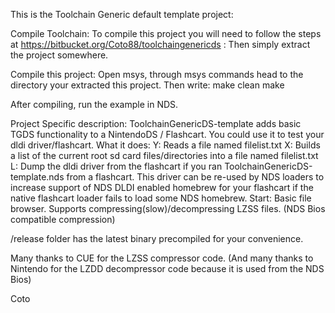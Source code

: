 This is the Toolchain Generic default template project:

Compile Toolchain: To compile this project you will need to follow the steps at https://bitbucket.org/Coto88/toolchaingenericds : Then simply extract the project somewhere.

Compile this project: Open msys, through msys commands head to the directory your extracted this project. Then write: make clean make

After compiling, run the example in NDS.

Project Specific description: 
ToolchainGenericDS-template adds basic TGDS functionality to a NintendoDS / Flashcart. You could use it to test your dldi driver/flashcart.
What it does: 
Y: Reads a file named filelist.txt
X: Builds a list of the current root sd card files/directories into a file named filelist.txt
L: Dump the dldi driver from the flashcart if you ran ToolchainGenericDS-template.nds from a flashcart. 
   This driver can be re-used by NDS loaders to increase support of NDS DLDI enabled homebrew for your flashcart if the native flashcart loader fails to load some NDS homebrew.
Start: Basic file browser. Supports compressing(slow)/decompressing LZSS files. (NDS Bios compatible compression)

/release folder has the latest binary precompiled for your convenience.

Many thanks to CUE for the LZSS compressor code. (And many thanks to Nintendo for the LZDD decompressor code because it is used from the NDS Bios)

Coto
